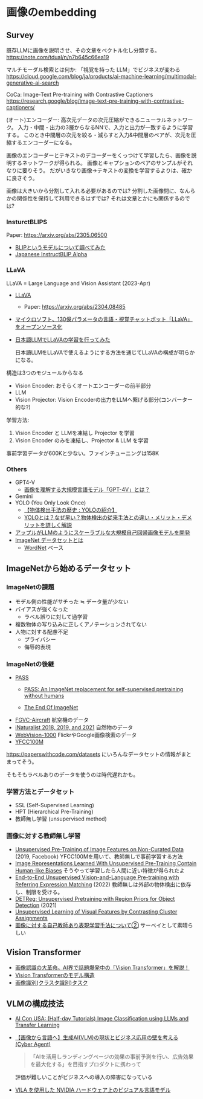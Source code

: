 # 画像のembedding

## Survey

既存LLMに画像を説明させ、その文章をベクトル化し分類する。
<https://note.com/tdual/n/n7b645c66ea19>

マルチモーダル検索とは何か: 「視覚を持った LLM」でビジネスが変わる
<https://cloud.google.com/blog/ja/products/ai-machine-learning/multimodal-generative-ai-search>

CoCa: Image-Text Pre-training with Contrastive Captioners
<https://research.google/blog/image-text-pre-training-with-contrastive-captioners/>

(オート)エンコーダー: 高次元データの次元圧縮ができるニューラルネットワーク。
入力・中間・出力の3層からなるNNで、入力と出力が一致するように学習する。
このとき中間層の次元を絞る・減らすと入力&中間層のペアが、次元を圧縮するエンコーダーになる。

画像のエンコーダーとテキストのデコーダーをくっつけて学習したら、画像を説明するネットワークが得られる。
画像とキャプションのペアのサンプルがそれなりに要りそう。
だがいきなり画像→テキストの変換を学習するよりは、確かに良さそう。

画像は大きいから分割して入れる必要があるのでは?
分割した画像間に、なんらかの関係性を保持して利用できるはずでは?
それは文章とかにも関係するのでは?

### InsturctBLIPS

Paper: <https://arxiv.org/abs/2305.06500>

* [BLIPというモデルについて調べてみた](https://eng-blog.iij.ad.jp/archives/23804)
* [Japanese InstructBLIP Alpha](https://ja.stability.ai/blog/japanese-instructblip-alpha)


### LLaVA

LLaVA = Large Language and Vision Assistant (2023-Apr)

* [LLaVA](https://github.com/haotian-liu/LLaVA)
    * Paper: <https://arxiv.org/abs/2304.08485>
* [マイクロソフト、130億パラメータの言語・視覚チャットボット「LLaVA」をオープンソース化](https://www.infoq.com/jp/news/2023/07/microsoft-llava-chatbot/)
* [日本語LLMでLLaVAの学習を行ってみた](https://qiita.com/toshi_456/items/248005a842725f9406e3)

    日本語LLMをLLaVAで使えるようにする方法を通じてLLaVAの構成が明らかになる。

構造は3つのモジュールからなる

* Vision Encoder: おそらくオートエンコーダーの前半部分
* LLM
* Vision Projector: Vision Encoderの出力をLLMへ繋げる部分(コンバーター的な?)

学習方法:

1. Vision Encoder と LLMを凍結し Projector を学習
2. Vision Encoder のみを凍結し、Projector & LLM を学習

事前学習データが600Kと少ない。ファインチューニングは158K

### Others

* GPT4-V
    * [画像を理解する大規模言語モデル「GPT-4V」とは？](https://note.com/generative_ai/n/n869a74f9eb53)
* Gemini
* YOLO (You Only Look Once)
    * [【物体検出手法の歴史 : YOLOの紹介】](https://qiita.com/cv_carnavi/items/68dcda71e90321574a2b)
    * [YOLOとは？なぜ早い？物体検出の従来手法との違い・メリット・デメリットを詳しく解説](https://ai-market.jp/technology/yolo/)
* [アップルがLLMのようにスケーラブルな大規模自己回帰画像モデルを開発](https://ai-scholar.tech/articles/computer-vision/AIM)
* [ImageNet データセットとは](https://cvml-expertguide.net/terms/dataset/image-dataset/imagenet/)
    * [WordNet](https://ja.wikipedia.org/wiki/WordNet) ベース

## ImageNetから始めるデータセット

### ImageNetの課題

* モデル側の性能がサチった ≒ データ量が少ない
* バイアスが強くなった
    * ラベル誤りに対して過学習
* 複数物体の写り込みに正しくアノテーションされてない
* 人物に対する配慮不足
    * プライバシー
    * 侮辱的表現

### ImageNetの後継

* [PASS](https://www.robots.ox.ac.uk/~vgg/data/pass/)
    * [PASS: An ImageNet replacement for self-supervised pretraining without humans](https://arxiv.org/abs/2109.13228)

    * [The End Of ImageNet](https://analyticsindiamag.com/the-end-of-imagenet/)
* [FGVC-Aircraft](https://paperswithcode.com/dataset/fgvc-aircraft-1)
    航空機のデータ
* [iNaturalist 2018, 2019, and 2021](https://paperswithcode.com/dataset/inaturalist)
    自然物のデータ
* [WebVision-1000](https://paperswithcode.com/dataset/webvision-database)
    FlickrやGoogle画像検索のデータ
* [YFCC100M](https://paperswithcode.com/dataset/yfcc100m)

<https://paperswithcode.com/datasets> にいろんなデータセットの情報がまとまってそう。

そもそもラベルありのデータを使うのは時代遅れかも。

### 学習方法とデータセット

* SSL (Self-Supervised Learning)
* HPT (Hierarchical Pre-Training)
* 教師無し学習 (unsupervised method)

### 画像に対する教師無し学習

* [Unsupervised Pre-Training of Image Features on Non-Curated Data](https://arxiv.org/abs/1905.01278) (2019, Facebook)
    YFCC100Mを用いて、教師無しで事前学習する方法
* [Image Representations Learned With Unsupervised Pre-Training Contain Human-like Biases](https://arxiv.org/abs/2010.15052)
    そうやって学習したら人間に近い特徴が得られたよ
* [End-to-End Unsupervised Vision-and-Language Pre-training with Referring Expression Matching](https://aclanthology.org/2022.emnlp-main.742/) (2022)
    教師無しは外部の物体検出に依存し、制限を受ける。
* [DETReg: Unsupervised Pretraining with Region Priors for Object Detection](https://qiita.com/sasakits/items/d7c89dc7f055b2fa6152) (2021)
* [Unsupervised Learning of Visual Features by Contrasting Cluster Assignments](https://arxiv.org/abs/2006.09882)
* [画像に対する自己教師あり表現学習手法について②](https://blog.recruit.co.jp/data/articles/ssl_vision_02/)
    サーベイとして素晴らしい

## Vision Transformer

* [画像認識の大革命。AI界で話題爆発中の「Vision Transformer」を解説！](https://qiita.com/omiita/items/0049ade809c4817670d7)
* [Vision Transformerのモデル構造](https://qiita.com/wakayama_90b/items/55bba80338615c7cce73)
* [画像識別(クラスタ識別)タスク](https://paperswithcode.com/task/image-classification)

## VLMの構成技法

* [AI Con USA: (Half-day Tutorials) Image Classification using LLMs and Transfer Learning](https://aiconusa.techwell.com/program/tutorials/image-classification-using-llms-and-transfer-learning-ai-con-usa-2024)
* [【画像から言語へ】生成AI(VLM)の現状とビジネス応用の壁を考える (Cyber Agent)](https://developers.cyberagent.co.jp/blog/archives/45503/)

    > 「AIを活用しランディングページの効果の事前予測を行い、広告効果を最大化する」を目指すプロダクトに携わって

    評価が難しいことがビジネスへの導入の障害になっている

* [VILA を使用した NVIDIA ハードウェア上のビジュアル言語モデル](https://developer.nvidia.com/ja-jp/blog/visual-language-models-on-nvidia-hardware-with-vila/)
